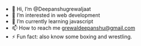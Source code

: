 - 👋 Hi, I’m @Deepanshugrewaljaat
- 👀 I’m interested in web development
- 🌱 I’m currently learning javascript
- 📫 How to reach me grewaldeepanshu@gmail.com
- ⚡ Fun fact: also know some boxing and wrestling.

<!---
Deepanshugrewaljaat/Deepanshugrewaljaat is a ✨ special ✨ repository because its `README.md` (this file) appears on your GitHub profile.
You can click the Preview link to take a look at your changes.
--->
